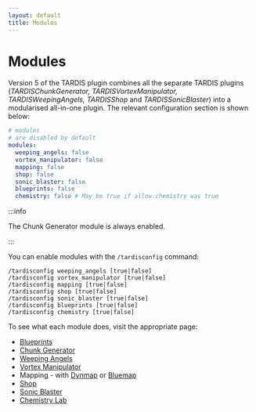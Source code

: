 ```yaml
---
layout: default
title: Modules
---
```


# Modules

Version 5 of the TARDIS plugin combines all the separate TARDIS plugins (_TARDISChunkGenerator, TARDISVortexManipulator,
TARDISWeepingAngels, TARDISShop_ and _TARDISSonicBlaster_) into a modularised all-in-one plugin. The relevant
configuration section is shown below:

```yaml title=/plugins/TARDIS/config.yml
# modules
# are disabled by default
modules:
  weeping_angels: false
  vortex_manipulator: false
  mapping: false
  shop: false
  sonic_blaster: false
  blueprints: false
  chemistry: false # May be true if allow.chemistry was true
```

:::info

The Chunk Generator module is always enabled.

:::

You can enable modules with the `/tardisconfig` command:

```
/tardisconfig weeping_angels [true|false]
/tardisconfig vortex_manipulator [true|false]
/tardisconfig mapping [true|false]
/tardisconfig shop [true|false]
/tardisconfig sonic_blaster [true|false]
/tardisconfig blueprints [true|false]
/tardisconfig chemistry [true|false]
```

To see what each module does, visit the appropriate page:

- [Blueprints](/modules/blueprints)
- [Chunk Generator](/modules/generators)
- [Weeping Angels](/modules/weeping-angels)
- [Vortex Manipulator](/modules/vortex-manipulator)
- Mapping - with [Dynmap](/modules/dynmap-tardis) or [Bluemap](/modules/bluemap)
- [Shop](/modules/tardis-shop)
- [Sonic Blaster](/modules/sonic-blaster)
- [Chemistry Lab](/chemistry-lab)
